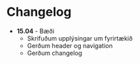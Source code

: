 ---
---
<!-- Þetta er til að skrá  vinnuferlið --> 
<!-- Það er hægt að sjá þessa skrá á síðunni -->
# Changelog
* **15.04** - Bæði
    - Skrifuðum upplýsingar um fyrirtækið
    - Gerðum header og navigation
    - Gerðum changelog
